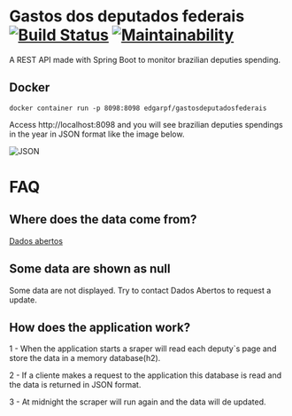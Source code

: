 # Gastos dos deputados federais [![Build Status](https://travis-ci.org/edgarpf/gastos-deputados-federais.svg?branch=master)](https://travis-ci.org/edgarpf/gastos-deputados-federais) [![Maintainability](https://api.codeclimate.com/v1/badges/2902440b44466c6c9ffa/maintainability)](https://codeclimate.com/github/edgarpf/gastos-deputados-federais/maintainability)
A REST API made with Spring Boot to monitor brazilian deputies spending.

## Docker
```
docker container run -p 8098:8098 edgarpf/gastosdeputadosfederais
```

Access http://localhost:8098 and you will see brazilian deputies spendings in the year in JSON format like the image below.

![JSON](https://i.ibb.co/RBfB8Qd/Capturar.png)

# FAQ

## Where does the data come from?

[Dados abertos](https://www.camara.leg.br/transparencia/gastos-parlamentares)

## Some data are shown as null

Some data are not displayed. Try to contact Dados Abertos to request a update.

## How does the application work?

1 - When the application starts a sraper will read each deputy`s page and store the data in a memory database(h2).

2 - If a cliente makes a request to the application this database is read and the data is returned in JSON format.

3 - At midnight the scraper will run again and the data will de updated.




